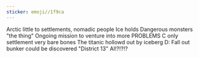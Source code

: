 ```yaml
---
sticker: emoji//1f9ca
---
```

Arctic little to settlements, nomadic people Ice holds Dangerous monsters
"the thing"
Ongoing mission to venture into more PROBLEMS 
C only settlement very bare bones The titanic hollowd out by iceberg
D: Fall out bunker could be discovered "District 13" AI!?!?!?


